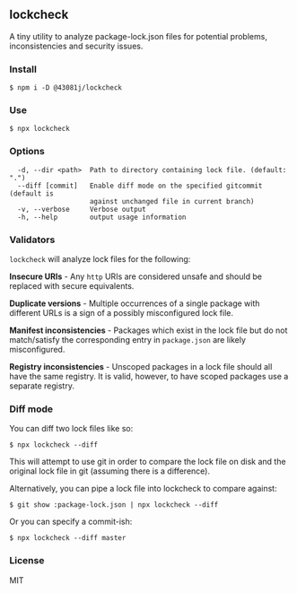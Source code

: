 ## lockcheck

A tiny utility to analyze package-lock.json files for potential problems,
inconsistencies and security issues.

### Install

```
$ npm i -D @43081j/lockcheck
```

### Use

```
$ npx lockcheck
```

### Options

```
  -d, --dir <path>  Path to directory containing lock file. (default: ".")
  --diff [commit]   Enable diff mode on the specified gitcommit (default is
                    against unchanged file in current branch)
  -v, --verbose     Verbose output
  -h, --help        output usage information
```

### Validators

`lockcheck` will analyze lock files for the following:

**Insecure URIs** - Any `http` URIs are considered unsafe and should be replaced
with secure equivalents.

**Duplicate versions** - Multiple occurrences of a single package with different
URLs is a sign of a possibly misconfigured lock file.

**Manifest inconsistencies** - Packages which exist in the lock file but
do not match/satisfy the corresponding entry in `package.json` are likely
misconfigured.

**Registry inconsistencies** - Unscoped packages in a lock file should all
have the same registry. It is valid, however, to have scoped packages
use a separate registry.

### Diff mode

You can diff two lock files like so:

```
$ npx lockcheck --diff
```

This will attempt to use git in order to compare the lock
file on disk and the original lock file in git (assuming
there is a difference).

Alternatively, you can pipe a lock file into lockcheck to
compare against:

```
$ git show :package-lock.json | npx lockcheck --diff
```

Or you can specify a commit-ish:

```
$ npx lockcheck --diff master
```

### License

MIT
